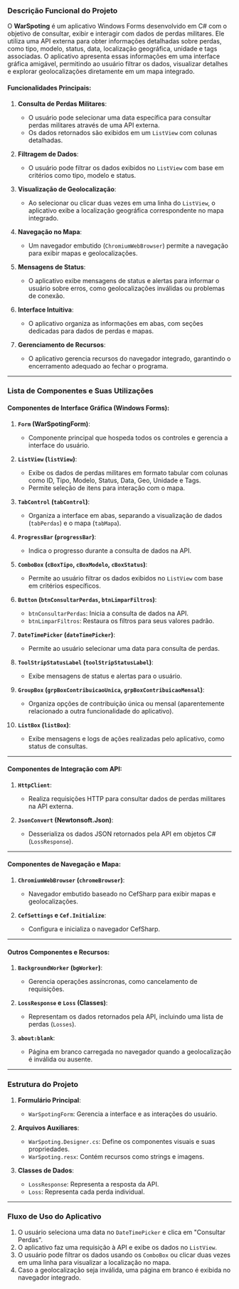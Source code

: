 ### Descrição Funcional do Projeto

O **WarSpoting** é um aplicativo Windows Forms desenvolvido em C# com o objetivo de consultar, exibir e interagir com dados de perdas militares. Ele utiliza uma API externa para obter informações detalhadas sobre perdas, como tipo, modelo, status, data, localização geográfica, unidade e tags associadas. O aplicativo apresenta essas informações em uma interface gráfica amigável, permitindo ao usuário filtrar os dados, visualizar detalhes e explorar geolocalizações diretamente em um mapa integrado.

#### Funcionalidades Principais:
1. **Consulta de Perdas Militares**:
   - O usuário pode selecionar uma data específica para consultar perdas militares através de uma API externa.
   - Os dados retornados são exibidos em um `ListView` com colunas detalhadas.

2. **Filtragem de Dados**:
   - O usuário pode filtrar os dados exibidos no `ListView` com base em critérios como tipo, modelo e status.

3. **Visualização de Geolocalização**:
   - Ao selecionar ou clicar duas vezes em uma linha do `ListView`, o aplicativo exibe a localização geográfica correspondente no mapa integrado.

4. **Navegação no Mapa**:
   - Um navegador embutido (`ChromiumWebBrowser`) permite a navegação para exibir mapas e geolocalizações.

5. **Mensagens de Status**:
   - O aplicativo exibe mensagens de status e alertas para informar o usuário sobre erros, como geolocalizações inválidas ou problemas de conexão.

6. **Interface Intuitiva**:
   - O aplicativo organiza as informações em abas, com seções dedicadas para dados de perdas e mapas.

7. **Gerenciamento de Recursos**:
   - O aplicativo gerencia recursos do navegador integrado, garantindo o encerramento adequado ao fechar o programa.

---

### Lista de Componentes e Suas Utilizações

#### **Componentes de Interface Gráfica (Windows Forms)**:
1. **`Form` (WarSpotingForm)**:
   - Componente principal que hospeda todos os controles e gerencia a interface do usuário.

2. **`ListView` (`listView`)**:
   - Exibe os dados de perdas militares em formato tabular com colunas como ID, Tipo, Modelo, Status, Data, Geo, Unidade e Tags.
   - Permite seleção de itens para interação com o mapa.

3. **`TabControl` (`tabControl`)**:
   - Organiza a interface em abas, separando a visualização de dados (`tabPerdas`) e o mapa (`tabMapa`).

4. **`ProgressBar` (`progressBar`)**:
   - Indica o progresso durante a consulta de dados na API.

5. **`ComboBox` (`cBoxTipo`, `cBoxModelo`, `cBoxStatus`)**:
   - Permite ao usuário filtrar os dados exibidos no `ListView` com base em critérios específicos.

6. **`Button` (`btnConsultarPerdas`, `btnLimparFiltros`)**:
   - `btnConsultarPerdas`: Inicia a consulta de dados na API.
   - `btnLimparFiltros`: Restaura os filtros para seus valores padrão.

7. **`DateTimePicker` (`dateTimePicker`)**:
   - Permite ao usuário selecionar uma data para consulta de perdas.

8. **`ToolStripStatusLabel` (`toolStripStatusLabel`)**:
   - Exibe mensagens de status e alertas para o usuário.

9. **`GroupBox` (`grpBoxContribuicaoUnica`, `grpBoxContribuicaoMensal`)**:
   - Organiza opções de contribuição única ou mensal (aparentemente relacionado a outra funcionalidade do aplicativo).

10. **`ListBox` (`listBox`)**:
    - Exibe mensagens e logs de ações realizadas pelo aplicativo, como status de consultas.

---

#### **Componentes de Integração com API**:
1. **`HttpClient`**:
   - Realiza requisições HTTP para consultar dados de perdas militares na API externa.

2. **`JsonConvert` (Newtonsoft.Json)**:
   - Desserializa os dados JSON retornados pela API em objetos C# (`LossResponse`).

---

#### **Componentes de Navegação e Mapa**:
1. **`ChromiumWebBrowser` (`chromeBrowser`)**:
   - Navegador embutido baseado no CefSharp para exibir mapas e geolocalizações.

2. **`CefSettings` e `Cef.Initialize`**:
   - Configura e inicializa o navegador CefSharp.

---

#### **Outros Componentes e Recursos**:
1. **`BackgroundWorker` (`bgWorker`)**:
   - Gerencia operações assíncronas, como cancelamento de requisições.

2. **`LossResponse` e `Loss` (Classes)**:
   - Representam os dados retornados pela API, incluindo uma lista de perdas (`Losses`).

3. **`about:blank`**:
   - Página em branco carregada no navegador quando a geolocalização é inválida ou ausente.

---

### Estrutura do Projeto

1. **Formulário Principal**:
   - `WarSpotingForm`: Gerencia a interface e as interações do usuário.

2. **Arquivos Auxiliares**:
   - `WarSpoting.Designer.cs`: Define os componentes visuais e suas propriedades.
   - `WarSpoting.resx`: Contém recursos como strings e imagens.

3. **Classes de Dados**:
   - `LossResponse`: Representa a resposta da API.
   - `Loss`: Representa cada perda individual.

---

### Fluxo de Uso do Aplicativo

1. O usuário seleciona uma data no `DateTimePicker` e clica em "Consultar Perdas".
2. O aplicativo faz uma requisição à API e exibe os dados no `ListView`.
3. O usuário pode filtrar os dados usando os `ComboBox` ou clicar duas vezes em uma linha para visualizar a localização no mapa.
4. Caso a geolocalização seja inválida, uma página em branco é exibida no navegador integrado.